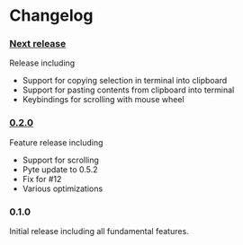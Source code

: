 # Changelog

### [Next release](https://github.com/Wramberg/TerminalView/compare/v0.2.0...master)
Release including

* Support for copying selection in terminal into clipboard
* Support for pasting contents from clipboard into terminal
* Keybindings for scrolling with mouse wheel

### [0.2.0](https://github.com/Wramberg/TerminalView/compare/v0.1.0...v0.2.0)
Feature release including

* Support for scrolling
* Pyte update to 0.5.2
* Fix for #12
* Various optimizations

### 0.1.0
Initial release including all fundamental features.
